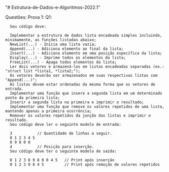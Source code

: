 "# Estrutura-de-Dados-e-Algoritmos-2022.1" 

Questões:
  Prova 1:
    Q1: 
      
      Seu código deve:

      Implementar a estrutura de dados lista encadeada simples incluindo, minimamente, as funções listadas abaixo;
      NewList(...) - Inicia uma lista vazia;
      Append(...) - Adiciona elemento ao final da lista;
      Insert(...) - Adiciona elemento em uma posição específica da lista;
      Display(...) - Imprime todos os elementos da lista;
      FreeList(...) - Apaga todos elementos da lista;
      Ler dois vetores e armazená-los em listas encadeadas separadas (ex.: "struct list *lista1, *lista2;");
      Os vetores deverão ser armazenados em suas respectivas listas com "Append(...)";
      As listas devem estar ordenadas da mesma forma que os vetores de entrada.
      Implementar uma função que insere a segunda lista em um determinado ponto da primeira lista;
      Inserir a segunda lista na primeira e imprimir o resultado;
      Implementar uma função que remove os valores repetidos de uma lista, mantendo apenas a primeira ocorrência;
      Remover os valores repetidos da junção das listas e imprimir o resultado.
      Seu código deve ler o seguinte modelo de entrada:

      3           // Quantidade de linhas a seguir.
      0 1 2 3 4 5
      0 9 8 0 0
      4           // Posição para inserção.
      Seu código deve ter o seguinte modelo de saída:

      0 1 2 3 0 9 8 0 0 4 5   // Print após inserção
      0 1 2 3 9 8 4 5         // Print após remoção de valores repetidos
